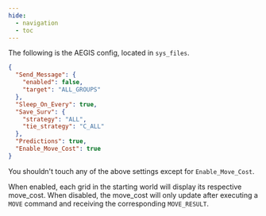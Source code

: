 ```yaml
---
hide:
  - navigation
  - toc
---
```


The following is the AEGIS config, located in `sys_files`.

```json title="aegis_config.json" linenums="1" hl_lines="12"
{
  "Send_Message": {
    "enabled": false,
    "target": "ALL_GROUPS"
  },
  "Sleep_On_Every": true,
  "Save_Surv": {
    "strategy": "ALL",
    "tie_strategy": "C_ALL"
  },
  "Predictions": true,
  "Enable_Move_Cost": true
}
```

You shouldn't touch any of the above settings except for `Enable_Move_Cost`.

When enabled, each grid in the starting world will display its respective move_cost. When disabled,
the move_cost will only update after executing a `MOVE` command and receiving the corresponding `MOVE_RESULT`.
